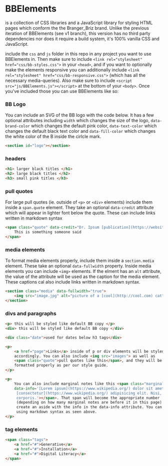 # BBElements

is a collection of CSS libraries and a JavaScript library for styling HTML pages which conform the the Branger_Briz brand. Unlike the previous iteration of BBElements (see v1 branch), this version has no third party dependencies nor does it require a build system, it's 100% vanilla CSS and JavaScript.

include the `css` and `js` folder in this repo in any project you want to use BBElements in. Then make sure to include `<link rel="stylesheet" href="css/bb-styles.css">` in your `<head>`, and if you want to optionally make the elements responsive you can additionally include `<link rel="stylesheet" href="css/bb-responsive.css">` (which has all the necessary media-queries). Also make sure to include `<script src="js/BBElements.js"></script>` at the bottom of your `<body>`. Once you've included those you can use BBElements like so:


### BB Logo
You can include an SVG of the BB logo with the code below. It has a few optional attributes including `width` which changes the size of the logo, `data-brand-color` which changes the default pink color, `data-text-color` which changes the default black text color and `data-fill-color` which changes the white color of the B inside the cirlcle mark.
```html
<section id="logo"></section>
```

### headers
```html
<h1> larger black titles </h1>
<h2> large black titles </h2>
<h3> small pink titles </h3>
```

### pull quotes
For large pull quotes (ie. outside of `<p>` or `<div>` elements) include them inside a `span.quote` element. They take an optional `data-credit` attribute which will appear in lighter font below the quote. These can include links written in markdown syntax
```html
<span class="quote" data-credit="Dr. Ipsum [publication](https://website.org)">
    This is something someone said
</span>
```

### media elements
To format media elements properly, include them inside a `section.media` element. These take an optional `data-fullwidth` property. Inside media elements you can include `<img>` elements. If the elment has an `alt` attribute, the value of the attribute will be used as the caption for the media element. These captions cal also include links written in markdown syntax.
```html
<section class="media" data-fullwidth="true">
    <img src="image.jpg" alt="picture of a [cool](http://cool.com) cat">
</section>
```

### divs and paragraphs
```html
<p> this will be styled like default BB copy </p>
<div> this will be styled like default BB copy </div>

<div class="date">used for dates below h3 tags</div>

<p>
    <a href="page">Links</a> inside of p or div elements will be styled
    accordingly. You can also include <img src="images"> as well as
    <span class="quote">pull quotes like this</span>, and they will be
    formatted properly as per our style guide.
</p>

<p>
    You can also include marginal notes like this <span class="marginal-note"
    data-info='[Lorem ipsum](https://www.wikipedia.org/) dolor sit amet,
     [consectetur](https://www.wikipedia.org/) adipisicing elit. Nisi,
     corporis.'></span>. That span will become the appropriate number
     (depending on how many marginal notes are before it in this page) and will
     create an aside with the info in the data-info attribute. You can create
     using markdown syntax as seen above.
</p>
```

### tag elements
```html
<span class="tags">
    <a href="#">Generative</a>
    <a href="#">Installation</a>
    <a href="#">Digital Literacy</a>
</span>
```
